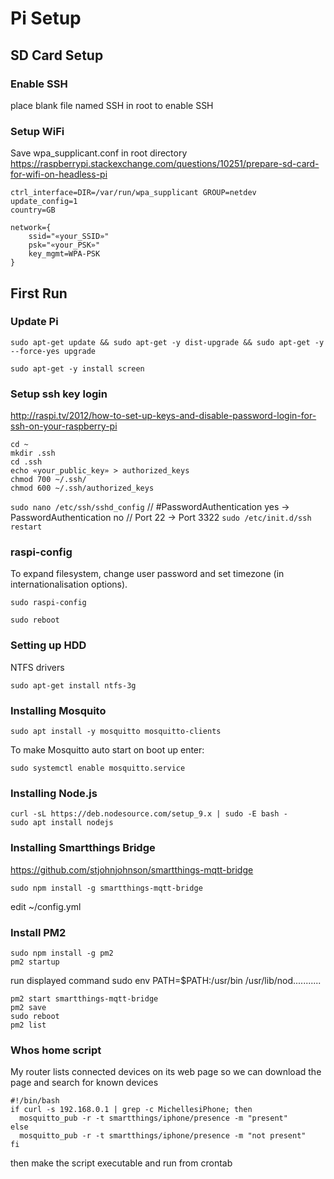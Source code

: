 # Pi Setup

## SD Card Setup 

### Enable SSH

place blank file named SSH in root to enable SSH

### Setup WiFi

Save wpa_supplicant.conf in root directory
https://raspberrypi.stackexchange.com/questions/10251/prepare-sd-card-for-wifi-on-headless-pi

```
ctrl_interface=DIR=/var/run/wpa_supplicant GROUP=netdev
update_config=1
country=GB

network={
    ssid="«your_SSID»"
    psk="«your_PSK»"
    key_mgmt=WPA-PSK
}
```
## First Run

### Update Pi

 ```
sudo apt-get update && sudo apt-get -y dist-upgrade && sudo apt-get -y --force-yes upgrade

sudo apt-get -y install screen
```


### Setup ssh key login

http://raspi.tv/2012/how-to-set-up-keys-and-disable-password-login-for-ssh-on-your-raspberry-pi

```
cd ~
mkdir .ssh
cd .ssh
echo «your_public_key» > authorized_keys
chmod 700 ~/.ssh/
chmod 600 ~/.ssh/authorized_keys
```
`sudo nano /etc/ssh/sshd_config` // #PasswordAuthentication yes -> PasswordAuthentication no
                                 // Port 22 -> Port 3322
`sudo /etc/init.d/ssh restart`


### raspi-config

To expand filesystem, change user password and set timezone (in internationalisation options).

`sudo raspi-config`

`sudo reboot`


### Setting up HDD


NTFS drivers
```
sudo apt-get install ntfs-3g
```

### Installing Mosquito
```
sudo apt install -y mosquitto mosquitto-clients
```
To make Mosquitto auto start on boot up enter:
```
sudo systemctl enable mosquitto.service
```

### Installing Node.js
```
curl -sL https://deb.nodesource.com/setup_9.x | sudo -E bash -
sudo apt install nodejs
```

### Installing Smartthings Bridge

https://github.com/stjohnjohnson/smartthings-mqtt-bridge

```
sudo npm install -g smartthings-mqtt-bridge

```

edit ~/config.yml

### Install PM2

```
sudo npm install -g pm2
pm2 startup
```
run displayed command
sudo env PATH=$PATH:/usr/bin /usr/lib/nod...........
```
pm2 start smartthings-mqtt-bridge
pm2 save
sudo reboot
pm2 list
```

### Whos home script
My router lists connected devices on its web page so we can download the page and search for known devices
```
#!/bin/bash
if curl -s 192.168.0.1 | grep -c MichellesiPhone; then
  mosquitto_pub -r -t smartthings/iphone/presence -m "present"
else
  mosquitto_pub -r -t smartthings/iphone/presence -m "not present"
fi
```

then make the script executable and run from crontab

